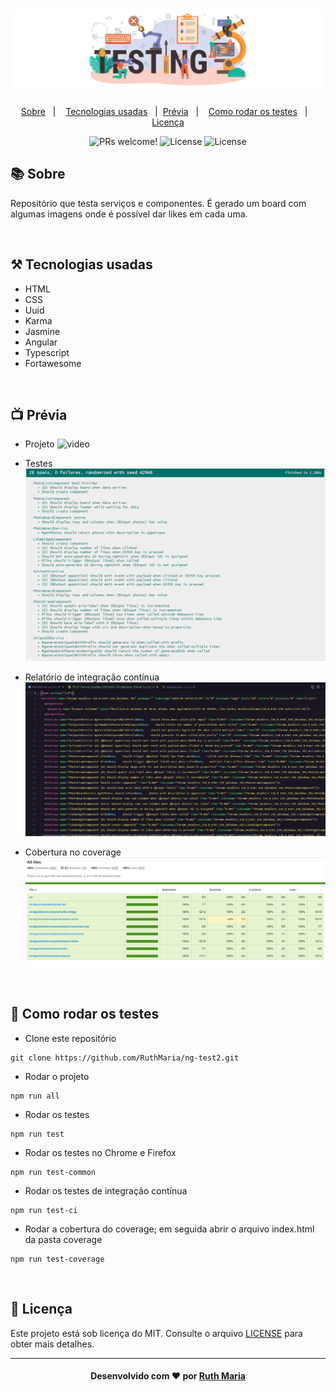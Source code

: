 <h1 align="center">
    <img alt="Logo ignitte" src="./src/assets/image.png"/>
</h1>

<p align="center">
  <a href="#about">Sobre</a>&nbsp;&nbsp;&nbsp;|&nbsp;&nbsp;&nbsp;  
  <a href="#technologies">Tecnologias usadas</a>&nbsp;&nbsp;&nbsp;|&nbsp;
  <a href="#preview">Prévia</a>&nbsp;&nbsp;&nbsp;|&nbsp;&nbsp;&nbsp;
  <a href="#rodar">Como rodar os testes</a>&nbsp;&nbsp;&nbsp;|&nbsp;&nbsp;&nbsp;
  <a href="#license">Licença</a>
</p>

<p align="center">
 <img src="https://img.shields.io/static/v1?label=PRs&message=welcome&color=04d361&labelColor=000000" alt="PRs welcome!" />

  <img alt="License" src="https://img.shields.io/badge/Made%20by-Ruth%20Maria-%2304D361">

  <img alt="License" src="https://img.shields.io/static/v1?label=license&message=MIT&color=04d361&labelColor=000000">
</p>

<a id="about"></a>

## :books: Sobre

Repositório que testa serviços e componentes.
É gerado um board com algumas imagens onde é possível dar likes em cada uma.

<a id="technologies"></a><br>

## ⚒️ Tecnologias usadas

- HTML
- CSS
- Uuid
- Karma
- Jasmine
- Angular
- Typescript
- Fortawesome

<a id="preview"></a><br>

## :tv: Prévia

- Projeto
  ![video](./src/assets/projeto.gif)

- Testes
  <img alt="Logo ignitte" src="./src/assets/testes.png"/>

- Relatório de integração contínua
  <img alt="Logo ignitte" src="./src/assets/relatorio-ci.png"/>

- Cobertura no coverage
  <img alt="Logo ignitte" src="./src/assets/coverage.png"/>

<a id="rodar"></a><br>

## 🚀 Como rodar os testes

- Clone este repositório

```
git clone https://github.com/RuthMaria/ng-test2.git
```

- Rodar o projeto

```
npm run all
```

- Rodar os testes

```
npm run test
```

- Rodar os testes no Chrome e Firefox

```
npm run test-common
```

- Rodar os testes de integração contínua

```
npm run test-ci
```

- Rodar a cobertura do coverage; em seguida abrir o arquivo index.html da pasta coverage

```
npm run test-coverage
```

<a id="license"></a><br>

## :memo: Licença

Este projeto está sob licença do MIT. Consulte o arquivo [LICENSE](LICENSE.md) para obter mais detalhes.

---

<h4 align="center">
    Desenvolvido com ❤️ por <a href="https://www.linkedin.com/in/ruth-maria-9b256071/" target="_blank">Ruth Maria</a>
</h4>
